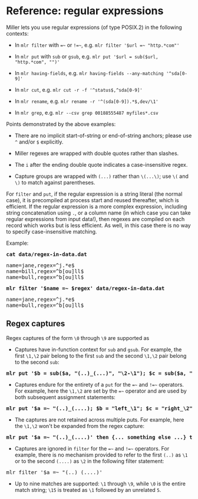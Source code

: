 <!---  PLEASE DO NOT EDIT DIRECTLY. EDIT THE .md.in FILE PLEASE. --->
# Reference: regular expressions

Miller lets you use regular expressions (of type POSIX.2) in the following contexts:

* In `mlr filter` with `=~` or `!=~`, e.g. `mlr filter '$url =~ "http.*com"'`

* In `mlr put` with `sub` or `gsub`, e.g. `mlr put '$url = sub($url, "http.*com", "")'`

* In `mlr having-fields`, e.g. `mlr having-fields --any-matching '^sda[0-9]'`

* In `mlr cut`, e.g. `mlr cut -r -f '^status$,^sda[0-9]'`

* In `mlr rename`, e.g. `mlr rename -r '^(sda[0-9]).*$,dev/\1'`

* In `mlr grep`, e.g. `mlr --csv grep 00188555487 myfiles*.csv`

Points demonstrated by the above examples:

* There are no implicit start-of-string or end-of-string anchors; please use `^` and/or `$` explicitly.

* Miller regexes are wrapped with double quotes rather than slashes.

* The `i` after the ending double quote indicates a case-insensitive regex.

* Capture groups are wrapped with `(...)` rather than `\(...\)`; use `\(` and `\)` to match against parentheses.

For `filter` and `put`, if the regular expression is a string literal (the normal case), it is precompiled at process start and reused thereafter, which is efficient. If the regular expression is a more complex expression, including string concatenation using `.`, or a column name (in which case you can take regular expressions from input data!), then regexes are compiled on each record which works but is less efficient. As well, in this case there is no way to specify case-insensitive matching.

Example:

<pre class="pre-highlight-in-pair">
<b>cat data/regex-in-data.dat</b>
</pre>
<pre class="pre-non-highlight-in-pair">
name=jane,regex=^j.*e$
name=bill,regex=^b[ou]ll$
name=bull,regex=^b[ou]ll$
</pre>

<pre class="pre-highlight-in-pair">
<b>mlr filter '$name =~ $regex' data/regex-in-data.dat</b>
</pre>
<pre class="pre-non-highlight-in-pair">
name=jane,regex=^j.*e$
name=bull,regex=^b[ou]ll$
</pre>

## Regex captures

Regex captures of the form `\0` through `\9` are supported as

* Captures have in-function context for `sub` and `gsub`. For example, the first `\1,\2` pair belong to the first `sub` and the second `\1,\2` pair belong to the second `sub`:

<pre class="pre-highlight-non-pair">
<b>mlr put '$b = sub($a, "(..)_(...)", "\2-\1"); $c = sub($a, "(..)_(.)(..)", ":\1:\2:\3")'</b>
</pre>

* Captures endure for the entirety of a `put` for the `=~` and `!=~` operators. For example, here the `\1,\2` are set by the `=~` operator and are used by both subsequent assignment statements:

<pre class="pre-highlight-non-pair">
<b>mlr put '$a =~ "(..)_(....); $b = "left_\1"; $c = "right_\2"'</b>
</pre>

* The captures are not retained across multiple puts. For example, here the `\1,\2` won't be expanded from the regex capture:

<pre class="pre-highlight-non-pair">
<b>mlr put '$a =~ "(..)_(....)' then {... something else ...} then put '$b = "left_\1"; $c = "right_\2"'</b>
</pre>

* Captures are ignored in `filter` for the `=~` and `!=~` operators. For example, there is no mechanism provided to refer to the first `(..)` as `\1` or to the second `(....)` as `\2` in the following filter statement:

<pre class="pre-non-highlight-non-pair">
mlr filter '$a =~ "(..)_(....)'
</pre>

* Up to nine matches are supported: `\1` through `\9`, while `\0` is the entire match string; `\15` is treated as `\1` followed by an unrelated `5`.

